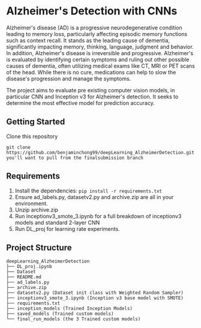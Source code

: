 # Alzheimer's Detection with CNNs
Alzheimer's disease (AD) is a progressive neurodegenerative condition leading to memory loss, particularly affecting episodic memory functions such as context recall. It stands as the leading cause of dementia, significantly impacting memory, thinking, language, judgment and behavior. In addition, Alzheimer's disease is irreversible and progressive. Alzheimer's is evaluated by identifying certain symptoms and ruling out other possible causes of dementia, often utilizing medical exams like CT, MRI or PET scans of the head. While there is no cure, medications can help to slow the disease's progression and manage the symptoms.

The project aims to evaluate pre existing computer vision models, in particular CNN and Inception v3 for Alzheimer's detection. It seeks to determine the most effective model for prediction accuracy.

## Getting Started
Clone this repository
```
git clone https://github.com/benjaminchong99/deepLearning_AlzheimerDetection.git
you'll want to pull from the finalsubmission branch
```

## Requirements
1. Install the dependencies: `pip install -r requirements.txt`
2. Ensure ad_labels.py, datasetv2.py and archive.zip are all in your environment.
3. Unzip archive.zip
4. Run inceptionv3_smote_3.ipynb for a full breakdown of inceptionv3 models and standard 2-layer CNN
5. Run DL_proj for learning rate experiments.

## Project Structure
```
deepLearning_AlzheimerDetection
├── DL_proj.ipynb
├── Dataset 
├── README.md
├── ad_labels.py
├── archive.zip
├── datasetv2.py (Dataset init class with Weighted Random Sampler)
├── inceptionv3_smote_3.ipynb (Inception v3 base model with SMOTE)
├── requirements.txt
├── inception_models (Trained Inception Models)
├── saved_models (Trained custom models)
└── final_run_models (the 3 Trained custom models)
```
